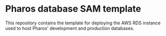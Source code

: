 # Pharos database SAM template

This repository contains the template for deploying the AWS RDS instance used to host Pharos' development and production databases.
